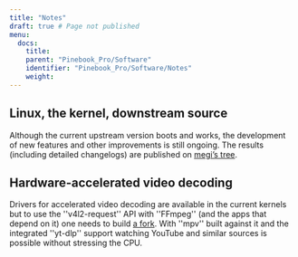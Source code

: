 ```yaml
---
title: "Notes"
draft: true # Page not published
menu:
  docs:
    title:
    parent: "Pinebook_Pro/Software"
    identifier: "Pinebook_Pro/Software/Notes"
    weight: 
---
```


## Linux, the kernel, downstream source

Although the current upstream version boots and works, the development of new features and other improvements is still ongoing. The results (including detailed changelogs) are published on [megi’s tree](https://github.com/megous/linux/tags).

## Hardware-accelerated video decoding

Drivers for accelerated video decoding are available in the current kernels but to use the ''v4l2-request'' API with ''FFmpeg'' (and the apps that depend on it) one needs to build [a fork](https://github.com/jernejsk/FFmpeg/branches). With ''mpv'' built against it and the integrated ''yt-dlp'' support watching YouTube and similar sources is possible without stressing the CPU.
